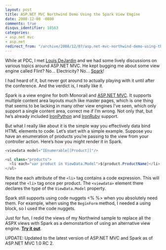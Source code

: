 ```yaml
---
layout: post
title: ASP.NET MVC Northwind Demo Using the Spark View Engine
date: 2008-12-08 -0800
comments: true
disqus_identifier: 18563
categories:
- asp.net mvc
- asp.net
redirect_from: "/archive/2008/12/07/asp.net-mvc-northwind-demo-using-the-spark-view-engine.aspx/"
---
```


While at PDC, I met [Louis
DeJardin](http://whereslou.com/ "Where's Lou") and we had some lively
discussions on various topics around ASP.NET MVC. He kept bugging me
about some view engine called Flint? No… Electricity? No…
[Spark](http://dev.dejardin.org/ "Spark View Engine")!

I had heard of it, but never got around to actually playing with it
until after the conference. And the verdict is, I really like it.

Spark is a view engine for both Monorail and [ASP.NET
MVC](http://asp.net/mvc "ASP.NET MVC Website"). It supports multiple
content area layouts much like master pages, which is one thing that
seems to be lacking in many other view engines I’ve seen, which only
support a single content area, correct me if I’m wrong. Not only that,
but he’s already included
[IronPython](http://www.codeplex.com/IronPython "IronPython on CodePlex")
and [IronRuby](http://www.ironruby.net/ "IronRuby") support.

But what I really like about it is the simple way you effectively data
bind HTML elements to code. Let’s start with a simple example. Suppose
you have an enumeration of products you’re passing to the view from your
controller action. Here’s how you might render it in Spark.

```csharp
<viewdata model="IEnumerable[[Product]]"/>

<ul class="products">
  <li each="var product in ViewData.Model">${product.ProductName}</li>
</ul>
```

Note the each attribute of the `<li>` tag contains a code expression.
This will repeat the `<li>` tag once per product. The `<viewdata>`
element there declares the type of the `ViewData.Model` property.

Spark still supports using code nuggets \<% %\> when you absolutely need
them. For example, when using the `BeginForm` method, I needed a using
block, so I used the code nuggets.

Just for fun, I redid the views of my Northwind sample to replace all
the ASPX views with Spark as a demonstartion of using an alternative
view engine. **[Try it
out](http://haacked.com/code/Northwind-spark.zip "Northwind Demo with Spark")**.

UPDATE: Updated to the latest version of ASP.NET MVC and Spark as of
ASP.NET MVC 1.0 RC 2.

